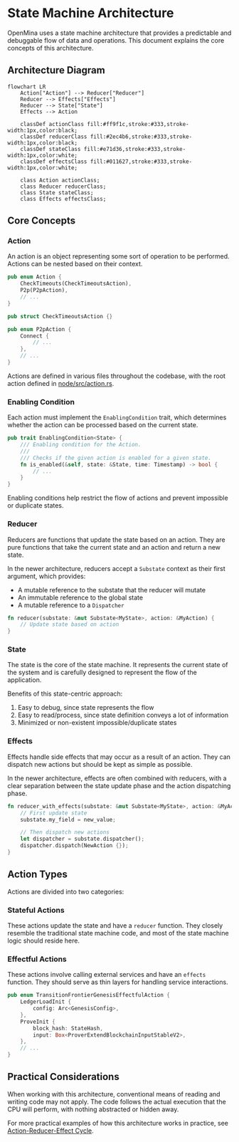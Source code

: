 # State Machine Architecture

OpenMina uses a state machine architecture that provides a predictable and debuggable flow of data and operations. This document explains the core concepts of this architecture.

## Architecture Diagram

```mermaid
flowchart LR
    Action["Action"] --> Reducer["Reducer"]
    Reducer --> Effects["Effects"]
    Reducer --> State["State"]
    Effects --> Action

    classDef actionClass fill:#ff9f1c,stroke:#333,stroke-width:1px,color:black;
    classDef reducerClass fill:#2ec4b6,stroke:#333,stroke-width:1px,color:black;
    classDef stateClass fill:#e71d36,stroke:#333,stroke-width:1px,color:white;
    classDef effectsClass fill:#011627,stroke:#333,stroke-width:1px,color:white;

    class Action actionClass;
    class Reducer reducerClass;
    class State stateClass;
    class Effects effectsClass;
```

## Core Concepts

### Action

An action is an object representing some sort of operation to be performed. Actions can be nested based on their context.

```rust
pub enum Action {
    CheckTimeouts(CheckTimeoutsAction),
    P2p(P2pAction),
    // ...
}

pub struct CheckTimeoutsAction {}

pub enum P2pAction {
    Connect {
        // ...
    },
    // ...
}
```

Actions are defined in various files throughout the codebase, with the root action defined in [node/src/action.rs](../node/src/action.rs).

### Enabling Condition

Each action must implement the `EnablingCondition` trait, which determines whether the action can be processed based on the current state.

```rust
pub trait EnablingCondition<State> {
    /// Enabling condition for the Action.
    ///
    /// Checks if the given action is enabled for a given state.
    fn is_enabled(&self, state: &State, time: Timestamp) -> bool {
        // ...
    }
}
```

Enabling conditions help restrict the flow of actions and prevent impossible or duplicate states.

### Reducer

Reducers are functions that update the state based on an action. They are pure functions that take the current state and an action and return a new state.

In the newer architecture, reducers accept a `Substate` context as their first argument, which provides:

-   A mutable reference to the substate that the reducer will mutate
-   An immutable reference to the global state
-   A mutable reference to a `Dispatcher`

```rust
fn reducer(substate: &mut Substate<MyState>, action: &MyAction) {
    // Update state based on action
}
```

### State

The state is the core of the state machine. It represents the current state of the system and is carefully designed to represent the flow of the application.

Benefits of this state-centric approach:

1. Easy to debug, since state represents the flow
2. Easy to read/process, since state definition conveys a lot of information
3. Minimized or non-existent impossible/duplicate states

### Effects

Effects handle side effects that may occur as a result of an action. They can dispatch new actions but should be kept as simple as possible.

In the newer architecture, effects are often combined with reducers, with a clear separation between the state update phase and the action dispatching phase.

```rust
fn reducer_with_effects(substate: &mut Substate<MyState>, action: &MyAction) {
    // First update state
    substate.my_field = new_value;

    // Then dispatch new actions
    let dispatcher = substate.dispatcher();
    dispatcher.dispatch(NewAction {});
}
```

## Action Types

Actions are divided into two categories:

### Stateful Actions

These actions update the state and have a `reducer` function. They closely resemble the traditional state machine code, and most of the state machine logic should reside here.

### Effectful Actions

These actions involve calling external services and have an `effects` function. They should serve as thin layers for handling service interactions.

```rust
pub enum TransitionFrontierGenesisEffectfulAction {
    LedgerLoadInit {
        config: Arc<GenesisConfig>,
    },
    ProveInit {
        block_hash: StateHash,
        input: Box<ProverExtendBlockchainInputStableV2>,
    },
    // ...
}
```

## Practical Considerations

When working with this architecture, conventional means of reading and writing code may not apply. The code follows the actual execution that the CPU will perform, with nothing abstracted or hidden away.

For more practical examples of how this architecture works in practice, see [Action-Reducer-Effect Cycle](action-reducer-effect.md).

